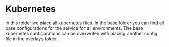 # Kubernetes

In this folder we place all kubernetes files. In the base folder you can find all base configurations for the service for all environments.
The base kubernetes configurations can be overwriten with placing another config file in the overlays folder.

